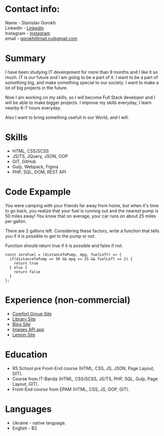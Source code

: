 # Contact info:

Name - Stanislav Gorokh  
LinkedIn - [LinkedIn](https://www.linkedin.com/in/stanislav-gorokh-a80a4328a/)  
Instagram - [Instagram](https://www.instagram.com/stanisiav.go/)  
email - gorokht6mail.ru@gmail.com

# Summary

I have been studying IT development for more than 9 months and I like it so much. IT is our future and I am going to be a part of it. I want to be a part of something big, and make something special to our society. I want to make a lot of big projects in the future. 

Now I am working on my skills, so I will become Full Stack developer and I will be able to make bigger projects. I improve my skills everyday, I learn nearby 6-7 hours everyday.

Also I want to bring something usefull in our World, and I will.

# Skills

* HTML, CSS/SCSS
* JS/TS, JQuery, JSON, OOP
* GIT, GitHub
* Gulp, Webpack, Figma
* PHP, SQL, DOM, REST API

# Code Expample

You were camping with your friends far away from home, but when it's time to go back, you realize that your fuel is running out and the nearest pump is 50 miles away! You know that on average, your car runs on about 25 miles per gallon.  
  
There are 2 gallons left. Considering these factors, write a function that tells you if it is possible to get to the pump or not.  
  
Function should return true if it is possible and false if not.  
  
```
const zeroFuel = (distanceToPump, mpg, fuelLeft) => {
  if(distanceToPump == 50 && mpg == 25 && fuelLeft == 2) {
    return true
  } else {
    return false
  }
};
```

# Experience (non-commercial)

* [Comfort Group Site](https://github.com/StanislavGo/Comfort-Group-site)
* [Library Site](https://github.com/StanislavGo/Library-Site)
* [Blog Site](https://github.com/StanislavGo/Site-Blog)
* [Images API app](https://github.com/StanislavGo/Images-API)
* [Lemon Site](https://github.com/StanislavGo/Lemon-Juice-Site)

# Education

* RS School pre Front-End course (HTML, CSS, JS, JSON, Page Layout, GIT).
* Course from IT-Banda (HTML, CSS/SCSS, JS/TS, PHP, SQL, Gulp, Page Layout, GIT).
* Front-End course from EPAM (HTML, CSS, JS, OOP, GIT).

# Languages

* Ukraine - native language.
* English - B2.